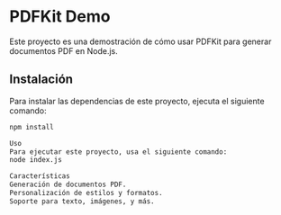 # PDFKit Demo

Este proyecto es una demostración de cómo usar PDFKit para generar documentos PDF en Node.js.

## Instalación

Para instalar las dependencias de este proyecto, ejecuta el siguiente comando:

```bash
npm install

Uso
Para ejecutar este proyecto, usa el siguiente comando:
node index.js

Características
Generación de documentos PDF.
Personalización de estilos y formatos.
Soporte para texto, imágenes, y más.